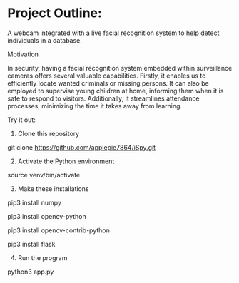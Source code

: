 # Project Outline:

A webcam integrated with a live facial recognition system to help detect individuals in a database.


Motivation

In security, having a facial recognition system embedded within surveillance cameras offers several valuable capabilities. Firstly, it enables us to efficiently locate wanted criminals or missing persons. It can also be employed to supervise young children at home, informing them when it is safe to respond to visitors. Additionally, it streamlines attendance processes, minimizing the time it takes away from learning.


Try it out:

1. Clone this repository 

git clone https://github.com/applepie7864/iSpy.git

2. Activate the Python environment

source venv/bin/activate

3. Make these installations

pip3 install numpy

pip3 install opencv-python

pip3 install opencv-contrib-python

pip3 install flask

4. Run the program

python3 app.py


